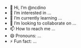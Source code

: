 - 👋 Hi, I’m @ncdino
- 👀 I’m interested in ...
- 🌱 I’m currently learning ...
- 💞️ I’m looking to collaborate on ...
- 📫 How to reach me ...
- 😄 Pronouns: ...
- ⚡ Fun fact: ...

<!---
ncdino/ncdino is a ✨ special ✨ repository because its `README.md` (this file) appears on your GitHub profile.
You can click the Preview link to take a look at your changes.
--->
